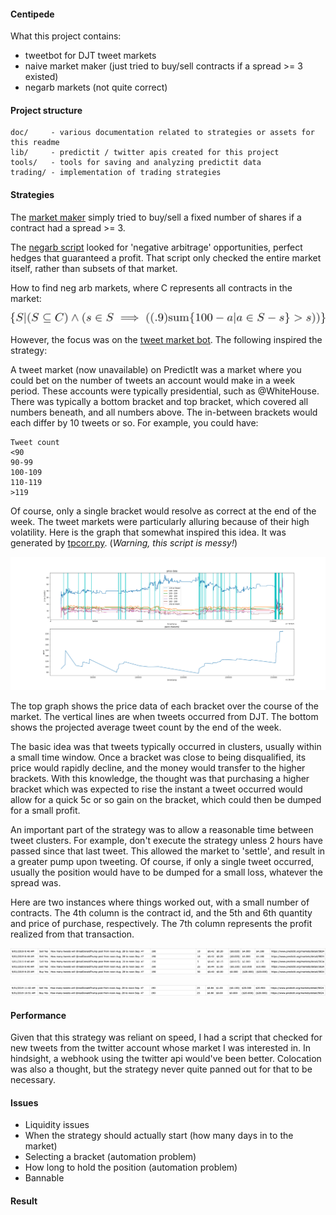 #### Centipede

What this project contains:

- tweetbot for DJT tweet markets 
- naive market maker (just tried to buy/sell contracts if a spread >= 3 existed)
- negarb markets (not quite correct)

#### Project structure

```
doc/     - various documentation related to strategies or assets for this readme
lib/     - predictit / twitter apis created for this project
tools/   - tools for saving and analyzing predictit data
trading/ - implementation of trading strategies
```

#### Strategies

The [market maker](https://github.com/capricorn/centipede/blob/master/trading/arbbot.py) 
simply tried to buy/sell a fixed number of shares if a contract
had a spread >= 3. 

The [negarb script](https://github.com/capricorn/centipede/blob/master/trading/negbot.py) 
looked for 'negative arbitrage' opportunities,
perfect hedges that guaranteed a profit. That script only checked the
entire market itself, rather than subsets of that market.

How to find neg arb markets, where C represents all contracts in the market:

![](doc/negarb.png)

However, the focus was on the [tweet market bot](https://github.com/capricorn/centipede/blob/master/trading/tweetbuy.py).
The following inspired the strategy:

A tweet market (now unavailable) on PredictIt was a market where you could bet
on the number of tweets an account would make in a week period.
These accounts were typically presidential, such as @WhiteHouse.
There was typically a bottom bracket and top bracket, which covered
all numbers beneath, and all numbers above. The in-between brackets would
each differ by 10 tweets or so. For example, you could have:

```
Tweet count
<90
90-99
100-109
110-119
>119
```

Of course, only a single bracket would resolve as correct at the end of the week.
The tweet markets were particularly alluring because of their high volatility.
Here is the graph that somewhat inspired this idea. It was generated by 
[tpcorr.py](). (*Warning, this script is messy!*)

![](doc/analysis.png)

The top graph shows the price data of each bracket over
the course of the market. The vertical lines are when tweets
occurred from DJT. The bottom shows the projected average tweet
count by the end of the week.

The basic idea was that tweets typically occurred in clusters,
usually within a small time window. Once a bracket was close
to being disqualified, its price would rapidly decline, and the
money would transfer to the higher brackets. With this knowledge,
the thought was that purchasing a higher bracket which was
expected to rise the instant a tweet occurred would allow for a quick
5c or so gain on the bracket, which could then be dumped for a small profit.

An important part of the strategy was to allow a reasonable time between tweet
clusters. For example, don't execute the strategy unless 2 hours have passed
since that last tweet. This allowed the market to 'settle', and result in a greater
pump upon tweeting. Of course, if only a single tweet occurred, usually the position
would have to be dumped for a small loss, whatever the spread was.

Here are two instances where things worked out, with a small number of
contracts. The 4th column is the contract id, and the 5th and 6th quantity
and price of purchase, respectively. The 7th column represents the profit
realized from that transaction.

![](doc/trade_1.png)

![](doc/trade_2.png)

#### Performance

Given that this strategy was reliant on speed, I had a script that checked for
new tweets from the twitter account whose market I was interested in. In hindsight,
a webhook using the twitter api would've been better. Colocation was also a thought,
but the strategy never quite panned out for that to be necessary.

#### Issues

- Liquidity issues
- When the strategy should actually start (how many days in to the market)
- Selecting a bracket (automation problem)
- How long to hold the position (automation problem)
- Bannable

#### Result

